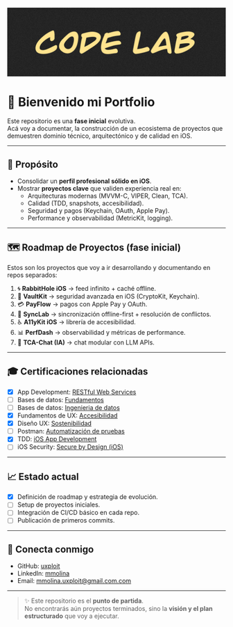 ![Hero Image](assets/banner.png "Code Lab")

# 👋 Bienvenido mi Portfolio

Este repositorio es una **fase inicial** evolutiva.  
Acá voy a documentar, la construcción de un ecosistema de proyectos que demuestren dominio técnico, arquitectónico y de calidad en iOS.

---

## 🚀 Propósito
- Consolidar un **perfil profesional sólido en iOS**.
- Mostrar **proyectos clave** que validen experiencia real en:  
  - Arquitecturas modernas (MVVM-C, VIPER, Clean, TCA).  
  - Calidad (TDD, snapshots, accesibilidad).  
  - Seguridad y pagos (Keychain, OAuth, Apple Pay).  
  - Performance y observabilidad (MetricKit, logging). 

---

## 🗺️ Roadmap de Proyectos (fase inicial)
Estos son los proyectos que voy a ir desarrollando y documentando en repos separados:

1. 🌀 **RabbitHole iOS** → feed infinito + caché offline.  
2. 🔐 **VaultKit** → seguridad avanzada en iOS (CryptoKit, Keychain).  
3. 💳 **PayFlow** → pagos con Apple Pay y OAuth.  
4. 🔄 **SyncLab** → sincronización offline-first + resolución de conflictos.  
5. ♿ **A11yKit iOS** → librería de accesibilidad.  
6. 📊 **PerfDash** → observabilidad y métricas de performance.  
7. 🤖 **TCA-Chat (IA)** → chat modular con LLM APIs.

---

## 🎓 Certificaciones relacionadas
- [x] App Development: [RESTful Web Services]("https://www.linkedin.com/learning/certificates/0416964f57103d033c5a53c3d846a0a4b82a53cc468572d11826f1666bdddbfc?trk=share_certificate")
- [ ] Bases de datos: [Fundamentos]("https://www.linkedin.com/learning/fundamentos-de-la-programacion-bases-de-datos-8625298/bases-de-datos-desde-las-bases")
- [ ] Bases de datos: [Ingenieria de datos]("https://www.linkedin.com/learning/fundamentos-de-la-ingenieria-de-datos/quieres-ser-ingeniero-de-datos")
- [x] Fundamentos de UX: [Accesibilidad]("https://www.linkedin.com/learning/certificates/350273621f39b5b716f83c23d49f65cece75582def8fd3f87042071392fe9704")
- [x] Diseño UX: [Sostenibilidad]("https://www.linkedin.com/learning/certificates/28e602dfe346bd17518c4124d18694f1b5b6729478521e53549d2465db8671c6")
- [ ] Postman: [Automatización de pruebas]("https://www.linkedin.com/learning/postman-essential-training-21969591/why-automate-your-api-tests")
- [x] TDD: [iOS App Development]("https://www.linkedin.com/learning/certificates/9729d1178b28d3d0cc699edf7b7308265209797e4e19092030bba810b494f1ac?trk=share_certificate")
- [ ] iOS Security: [Secure by Design (iOS)]("https://www.linkedin.com/learning-login/share?forceAccount=false&redirect=https%3A%2F%2Fwww.linkedin.com%2Flearning%2Fcollections%2F7257671348846518272%3Ftrk%3Dshare_collection_url%26shareId%3DknkKfPRgS02pfMTIrBUSjg%253D%253D") 

---

## 📈 Estado actual
- [x] Definición de roadmap y estrategia de evolución.  
- [ ] Setup de proyectos iniciales.  
- [ ] Integración de CI/CD básico en cada repo.  
- [ ] Publicación de primeros commits.  

---

## 🔗 Conecta conmigo
- GitHub: [uxploit](https://github.com/uxploit)  
- LinkedIn: [mmolina](https://www.linkedin.com/in/mmolina-uxploit/)
- Email: mmolina.uxploit@gmail.com.com  

---

> ✨ Este repositorio es el **punto de partida**.  
> No encontrarás aún proyectos terminados, sino la **visión y el plan estructurado** que voy a ejecutar.

